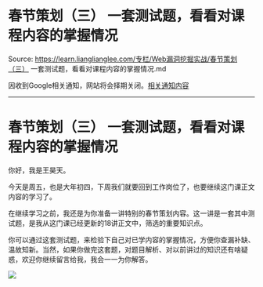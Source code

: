 # 春节策划（三） 一套测试题，看看对课程内容的掌握情况 

Source: https://learn.lianglianglee.com/专栏/Web漏洞挖掘实战/春节策划（三） 一套测试题，看看对课程内容的掌握情况.md

因收到Google相关通知，网站将会择期关闭。[相关通知内容](https://lumendatabase.org/notices/44265620)

---

# 春节策划（三） 一套测试题，看看对课程内容的掌握情况

你好，我是王昊天。

今天是周五，也是大年初四，下周我们就要回到工作岗位了，也要继续这门课正文内容的学习了。

在继续学习之前，我还是为你准备一讲特别的春节策划内容。这一讲是一套其中测试题，是我从这门课已经更新的18讲正文中，筛选的重要知识点。

你可以通过这套测试题，来检验下自己对已学内容的掌握情况，方便你查漏补缺、温故知新。当然，如果你做完这套题，对题目解析、对以前讲过的知识还有啥疑惑，欢迎你继续留言给我，我会一一为你解答。

[![](assets/3e0c5740265d4d5db9afc640d0a5d945.jpg)](http://time.geekbang.org/quiz/intro?act_id=1565&exam_id=3854)